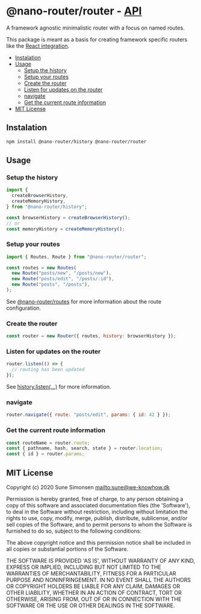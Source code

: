 # @nano-router/router - [API](./API.md)

A framework agnostic minimalistic router with a focus on named routes.

This package is meant as a basis for creating framework specific routers like the [React integration](../react).

<!-- toc -->

- [Instalation](#instalation)
- [Usage](#usage)
  - [Setup the history](#setup-the-history)
  - [Setup your routes](#setup-your-routes)
  - [Create the router](#create-the-router)
  - [Listen for updates on the router](#listen-for-updates-on-the-router)
  - [navigate](#navigate)
  - [Get the current route information](#get-the-current-route-information)
- [MIT License](#mit-license)

<!-- tocstop -->

## Instalation

```sh
npm install @nano-router/history @nano-router/router
```

## Usage

### Setup the history

```js
import {
  createBrowserHistory,
  createMemoryHistory,
} from "@nano-router/history";

const browserHistory = createBrowserHistory();
// or
const memoryHistory = createMemoryHistory();
```

### Setup your routes

```js
import { Routes, Route } from "@nano-router/router";

const routes = new Routes(
  new Route("posts/new", "/posts/new"),
  new Route("posts/edit", "/posts/:id"),
  new Route("posts", "/posts"),
);
```

See [@nano-router/routes](../routes/) for more information about the route
configuration.

### Create the router

```js
const router = new Router({ routes, history: browserHistory });
```

### Listen for updates on the router

```js
router.listen(() => {
  // routing has been updated
});
```

See
[history.listen(...)](https://github.com/ReactTraining/history/blob/master/docs/api-reference.md#history.listen)
for more information.

### navigate

```js
router.navigate({ route: "posts/edit", params: { id: 42 } });
```

### Get the current route information

```js
const routeName = router.route;
const { pathname, hash, search, state } = router.location;
const { id } = router.params;
```

## MIT License

Copyright (c) 2020 Sune Simonsen <mailto:sune@we-knowhow.dk>

Permission is hereby granted, free of charge, to any person obtaining
a copy of this software and associated documentation files (the
'Software'), to deal in the Software without restriction, including
without limitation the rights to use, copy, modify, merge, publish,
distribute, sublicense, and/or sell copies of the Software, and to
permit persons to whom the Software is furnished to do so, subject to
the following conditions:

The above copyright notice and this permission notice shall be
included in all copies or substantial portions of the Software.

THE SOFTWARE IS PROVIDED 'AS IS', WITHOUT WARRANTY OF ANY KIND,
EXPRESS OR IMPLIED, INCLUDING BUT NOT LIMITED TO THE WARRANTIES OF
MERCHANTABILITY, FITNESS FOR A PARTICULAR PURPOSE AND
NONINFRINGEMENT. IN NO EVENT SHALL THE AUTHORS OR COPYRIGHT HOLDERS BE
LIABLE FOR ANY CLAIM, DAMAGES OR OTHER LIABILITY, WHETHER IN AN ACTION
OF CONTRACT, TORT OR OTHERWISE, ARISING FROM, OUT OF OR IN CONNECTION
WITH THE SOFTWARE OR THE USE OR OTHER DEALINGS IN THE SOFTWARE.
